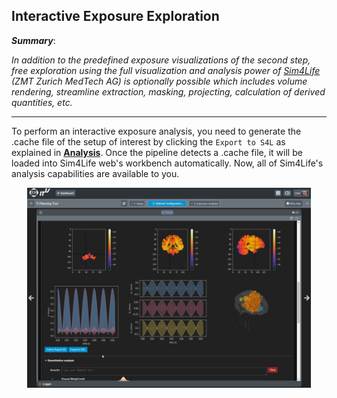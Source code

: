 ## Interactive Exposure Exploration

**_Summary_**:

_In addition to the predefined exposure visualizations of the second step, free exploration using the full visualization and analysis power of [Sim4Life](https://zmt.swiss/sim4life/) (ZMT Zurich MedTech AG) is optionally possible which includes volume rendering, streamline extraction, masking, projecting, calculation of derived quantities, etc._

----


To perform an interactive exposure analysis, you need to generate the .cache file of the setup of interest by clicking the ```Export to S4L``` as explained in [**Analysis**](/docs/services/post_processing.md). Once the pipeline detects a .cache file, it will be loaded into Sim4Life web's workbench automatically. Now, all of Sim4Life's analysis capabilities are available to you. 

<p align="center">
  <img width="90%"  src="../../assets/quickguide/postpro_s4l.gif">
</p>
